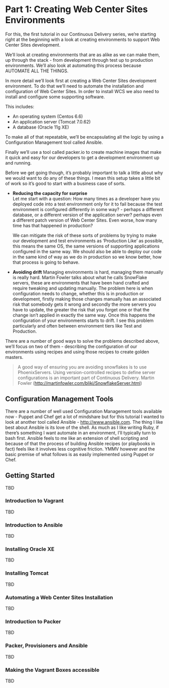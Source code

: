# Part 1: Creating Web Center Sites Environments
For this, the first tutorial in our Continuous Delivery series, we’re starting right at the beginning with a look at creating environments to support Web Center Sites development.

We’ll look at creating environments that are as alike as we can make them, up through the stack - from development through test up to production environments. We’ll also look at automating this process because AUTOMATE ALL THE THINGS.

In more detail we’ll look first at creating a Web Center Sites development environment. To do that we’ll need to automate the installation and configuration of Web Center Sites. In order to install WCS we also need to install and configure some supporting software. 

This includes:
- An operating system (Centos 6.6)
- An application server (Tomcat 7.0.62)
- A database (Oracle 11g XE)

To make all of that repeatable, we’ll be encapsulating all the logic by using a Configuration Management tool called Ansible.

Finally we’ll use a tool called packer.io to create machine images that make it quick and easy for our developers to get a development environment up and running.

Before we get going though, it’s probably important to talk a little about why we would want to do any of these things. I mean this setup takes a little bit of work so it’s good to start with a business case of sorts.

- **Reducing the capacity for surprise**  
	Let me start with a question: How many times as a developer have you deployed code into a test environment only for it to fail because the test environment is configured differently in some way? - perhaps a different database, or a different version of the application server? perhaps even a different patch version of Web Center Sites. Even worse, how many time has that happened in production?   
	  
	We can mitigate the risk of these sorts of problems by trying to make our development and test environments as ‘Production Like’ as possible, this means the same OS, the same versions of supporting applications configured in the same way. We should also be able to deploy our code in the same kind of way as we do in production so we know better, how that process is going to behave.

- **Avoiding drift**
	Managing environments is hard, managing them manually is really hard. Martin Fowler talks about what he calls SnowFlake servers, these are environments that have been hand crafted and require tweaking and updating manually. The problem here is when configuration needs to change, whether this is in production or development, firstly making those changes manually has an associated risk that somebody gets it wrong and secondly the more servers you have to update, the greater the risk that you forget one or that the change isn’t applied in exactly the same way.  Once this happens the configuration of your environments starts to drift. I see this problem particularly and often between environment tiers like Test and Production. 

There are a number of good ways to solve the problems described above, we’ll focus on two of them - describing the configuration of our environments using recipes and using those recipes to create golden masters.

> A good way of ensuring you are avoiding snowflakes is to use PhoenixServers. Using version-controlled recipes to define server configurations is an important part of Continuous Delivery.
> Martin Fowler (http://martinfowler.com/bliki/SnowflakeServer.html)

## Configuration Management Tools
There are a number of well used Configuration Management tools available now - Puppet and Chef get a lot of mindshare but for this tutorial I wanted to look at another tool called Ansible - http://www.ansible.com. The thing I like best about Ansible is its love of the shell. As much as I like writing Ruby, if there’s something I want automate in an environment, I’ll typically turn to bash first. Ansible feels to me like an extension of shell scripting and because of that the process of building Ansible recipes (or playbooks in fact) feels like it involves less cognitive friction. YMMV however and the basic premise of what follows is as easily implemented using Puppet or Chef. 


## Getting Started
TBD
### Introduction to Vagrant
TBD
### Introduction to Ansible
TBD
### Installing Oracle XE
TBD
### Installing Tomcat
TBD
### Automating a Web Center Sites Installation 
TBD
### Introduction to Packer
TBD
### Packer, Provisioners and Ansible
TBD

### Making the Vagrant Boxes accessible
TBD

